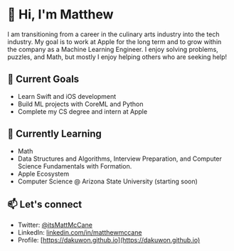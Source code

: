 # 👋 Hi, I'm Matthew
I am transitioning from a career in the culinary arts industry into the tech industry. My goal is to work at Apple for the long term and to grow within the company as a Machine Learning Engineer. I enjoy solving problems, puzzles, and Math, but mostly I enjoy helping others who are seeking help! 

## 🔭 Current Goals
- Learn Swift and iOS development
- Build ML projects with CoreML and Python
- Complete my CS degree and intern at Apple

## 🌱 Currently Learning
- Math 
- Data Structures and Algorithms, Interview Preparation, and Computer Science Fundamentals with Formation.
- Apple Ecosystem
- Computer Science @ Arizona State University (starting soon)

## 📫 Let's connect
- Twitter: [@itsMattMcCane](https://x.com/itsmattmccane)
- LinkedIn: [linkedin.com/in/matthewmccane](https://linkedin.com/in/matthewmccane)
- Profile: [https://dakuwon.github.io](https://dakuwon.github.io)



